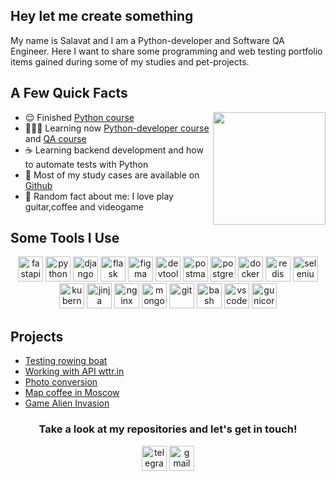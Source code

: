 <h2>Hey let me create something</h2>
<p> My name is Salavat and I am a Python-developer and Software QA Engineer. Here I want to share some programming and web testing portfolio items gained during some of my studies and pet-projects.</p> 

<h2>A Few Quick Facts</h2>
<img align="right" src="https://media.tenor.com/RM7n7ozESdAAAAAj/luigi-yapping-luigi.gif" height="180">
<ul>
<li> 😌 Finished <a href="https://stepik.org/certificate/a2d9d8d8c3e3ae623dad53dea734566e377d4c51.png?resolution=low">Python course</a> </li>
<li> 👩🏻‍💻 Learning now <a href="https://dvmn.org/modules/">Python-developer course</a> and <a href="https://stepik.org/course/171826/info">QA course</a></li>
<li> ☕ Learning backend development and how to automate tests with Python</li>
<li> 📖 Most of my study cases are available on <a href="https://github.com/Stushor">Github</a></li> </li>
<li> 🧣 Random fact about me: I love play guitar,coffee  and  videogame</li>
</ul>
<h2>Some Tools I Use</h2>
<p align="center">
<img src="https://avatars.githubusercontent.com/u/156354296?s=200&v=4" title="fastapi" alt="fastapi" width="40" height="40"/>
<img src="https://149860134.v2.pressablecdn.com/wp-content/uploads/pythoned.png" title="python" alt="python" width="40" height="40"/>
<img src="https://e7.pngegg.com/pngimages/10/113/png-clipart-django-web-development-web-framework-python-software-framework-django-text-trademark.png" title="django" alt="django" width="40" height="40"/>
<img src="https://e7.pngegg.com/pngimages/939/2/png-clipart-flask-python-web-framework-representational-state-transfer-software-framework-flask-python-web-application-django.png" title="flask" alt="flask" width="40" height="40"/>
<img src="https://cdn.jsdelivr.net/gh/devicons/devicon/icons/figma/figma-original.svg" title="figma" alt="figma" width="40" height="40"/>
<img src="https://d33wubrfki0l68.cloudfront.net/38b5c953a4667366685d55db55d057c86db1fc54/a0fdc/static/acae6b24d940347661ca901ea07f47c1/chrome-dev-logo-icon.png" title="devtools" alt="devtools" width="40" height="40"/>
<img src="https://www.svgrepo.com/show/354202/postman-icon.svg" title="postman" alt="postman" width="40" height="40"/>
<img src="https://www.cleo.com/sites/default/files/2023-12/postgresql-logo.png" title="postgresql" alt="postgresql" width="40" height="40"/>
<img src="https://miro.medium.com/v2/resize:fit:770/1*2QYim4bJ9LyO1pziQNJXMA.jpeg" title="docker" alt="docker" width="40" height="40"/>
<img src="https://encrypted-tbn0.gstatic.com/images?q=tbn:ANd9GcTnIEQrdZVuEcJ6W9RTr2hmjDGn8hfplEO4JQ&s" title="redis" alt="redis" width="40" height="40"/>
<img src="https://encrypted-tbn0.gstatic.com/images?q=tbn:ANd9GcSgInjzwY70ZDQVolPF6kpT0rkbnlYXNthQRg&s" title="selenium" alt="selenium" width="40" height="40"/>
<img src="https://encrypted-tbn0.gstatic.com/images?q=tbn:ANd9GcQoTQsp-RZz1pun27QgcQGI8ew4pGLjJhvJKw&s" title="kubernetes" alt="kubernetes" width="40" height="40"/>
<img src="https://quintagroup.com/cms/python/images/jinja2.png/@@images/919c2c3d-5b4e-4650-943a-b0df263f851b.png" title="jinja" alt="jinja" width="40" height="40"/>
<img src="https://ahmadalli.gallerycdn.vsassets.io/extensions/ahmadalli/vscode-nginx-conf/0.3.5/1711059993560/Microsoft.VisualStudio.Services.Icons.Default" title="nginx" alt="nginx" width="40" height="40"/>
<img src="https://cdn.jsdelivr.net/gh/devicons/devicon/icons/mongodb/mongodb-original.svg" title="mongodb" alt="mongodb" width="40" height="40"/>
<img src="https://cdn.jsdelivr.net/gh/devicons/devicon/icons/git/git-original.svg" title="git" alt="git" width="40" height="40"/>
<img src="https://upload.wikimedia.org/wikipedia/commons/thumb/4/4b/Bash_Logo_Colored.svg/1024px-Bash_Logo_Colored.svg.png?20180723054350" title="bash" alt="bash" width="40" height="40"/>
<img src="https://cdn.jsdelivr.net/gh/devicons/devicon/icons/vscode/vscode-original.svg" title="vscode" alt="vscode" width="40" height="40"/>
<img src="https://static-00.iconduck.com/assets.00/gunicorn-icon-2048x1245-14wjcllu.png" title="gunicorn" alt="gunicorn" width="40" height="40"/>
</p>
</p>
<h2>Projects</h2>
<ul>
<li> <a href="https://github.com/Stushor/Test_Rowing_Boat">Testing rowing boat</a> </li>
<li> <a href="https://github.com/Stushor/weather_API">Working with API wttr.in</a></li>
<li> <a href="https://github.com/Stushor/PhotoMonro">Photo conversion</a></li>
<li> <a href="https://github.com/Stushor/Map_Coffee_In_Moscow">Map coffee in Moscow</a></li> </li>
<li> <a href="https://github.com/Stushor/Alien_Invasion">Game Alien Invasion</a></li>
</ul>
<h3 align="center"> Take a look at my repositories and let's get in touch! </h3>
<p align="center">
<a href= "https://t.me/stushor"><img src="https://img.icons8.com/?size=512&id=63306&format=png" width="40" height="40" alt="telegram"/></a>
<a href= "mailto:busines.stushor.jap@gmail.com"><img src="https://img.icons8.com/?size=512&id=P7UIlhbpWzZm&format=png" width="40" height="40" alt="gmail"/></a>
</p>
